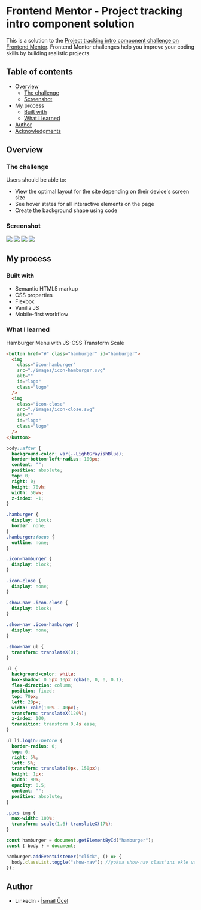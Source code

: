 # Frontend Mentor - Project tracking intro component solution

This is a solution to the [Project tracking intro component challenge on Frontend Mentor](https://www.frontendmentor.io/challenges/project-tracking-intro-component-5d289097500fcb331a67d80e). Frontend Mentor challenges help you improve your coding skills by building realistic projects.

## Table of contents

- [Overview](#overview)
  - [The challenge](#the-challenge)
  - [Screenshot](#screenshot)
- [My process](#my-process)
  - [Built with](#built-with)
  - [What I learned](#what-i-learned)
- [Author](#author)
- [Acknowledgments](#acknowledgments)

## Overview

### The challenge

Users should be able to:

- View the optimal layout for the site depending on their device's screen size
- See hover states for all interactive elements on the page
- Create the background shape using code

### Screenshot

![](./screenshot.jpg)
![](./screenshot1.jpg)
![](./screenshot2.jpg)
![](./screenshot3.jpg)

## My process

### Built with

- Semantic HTML5 markup
- CSS properties
- Flexbox
- Vanilla JS
- Mobile-first workflow

### What I learned

Hamburger Menu with JS-CSS
Transform Scale

```html
<button href="#" class="hamburger" id="hamburger">
  <img
    class="icon-hamburger"
    src="./images/icon-hamburger.svg"
    alt=""
    id="logo"
    class="logo"
  />
  <img
    class="icon-close"
    src="./images/icon-close.svg"
    alt=""
    id="logo"
    class="logo"
  />
</button>
```

```css
body::after {
  background-color: var(--LightGrayishBlue);
  border-bottom-left-radius: 100px;
  content: "";
  position: absolute;
  top: 0;
  right: 0;
  height: 70vh;
  width: 50vw;
  z-index: -1;
}

.hamburger {
  display: block;
  border: none;
}
.hamburger:focus {
  outline: none;
}

.icon-hamburger {
  display: block;
}

.icon-close {
  display: none;
}

.show-nav .icon-close {
  display: block;
}

.show-nav .icon-hamburger {
  display: none;
}

.show-nav ul {
  transform: translateX(0);
}

ul {
  background-color: white;
  box-shadow: 0 5px 10px rgba(0, 0, 0, 0.1);
  flex-direction: column;
  position: fixed;
  top: 70px;
  left: 20px;
  width: calc(100% - 40px);
  transform: translateX(120%);
  z-index: 100;
  transition: transform 0.4s ease;
}

ul li.login::before {
  border-radius: 0;
  top: 0;
  right: 5%;
  left: 5%;
  transform: translate(0px, 150px);
  height: 1px;
  width: 90%;
  opacity: 0.5;
  content: "";
  position: absolute;
}

.pics img {
  max-width: 100%;
  transform: scale(1.6) translateX(17%);
}
```

```js
const hamburger = document.getElementById("hamburger");
const { body } = document;

hamburger.addEventListener("click", () => {
  body.classList.toggle("show-nav"); //yoksa show-nav class'ını ekle varsa sil
});
```

## Author

- Linkedin - [İsmail Üçel](https://www.linkedin.com/in/ismail-%C3%BC%C3%A7el-a487b618a/)
